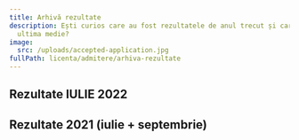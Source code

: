 ```yaml
---
title: Arhivă rezultate
description: Ești curios care au fost rezultatele de anul trecut și care a fost
  ultima medie?
image:
  src: /uploads/accepted-application.jpg
fullPath: licenta/admitere/arhiva-rezultate
---
```

<Block color="yellow">

## Rezultate IULIE 2022

<Attachment label="Rezultatele de la toate cele 3 runde ale admiterii din iulie 2022 pentru INFO sunt aici." internal="licenta/admitere/rezultate-admitere-informatica-2022"></Attachment>

<Attachment label="Rezultatele de la toate cele 3 runde ale admiterii din iulie 2022 pentru CTI, CTI-en și IS sunt aici." internal="licenta/admitere/rezultate-admitere-2022"></Attachment>

</Block>

<Block color="red">

## Rezultate 2021 (iulie + septembrie)

<Attachment label="Click aici pentru a afla ultimele medii de la admiterea din iulie 2021!" internal="licenta/admitere/arhiva-rezultate/rezultate"></Attachment>

<Attachment label="Admiterea din toamna lui 2021 s-a realizat doar pentru a ocupa locurile libere de la informatică, iar mediile cu care s-a intrat sunt aici." internal="licenta/admitere/arhiva-rezultate/rezultate-finale"></Attachment>

</Block>